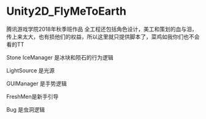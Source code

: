 # Unity2D_FlyMeToEarth
腾讯游戏学院2018年秋季班作品
全工程还包括角色设计，美工和策划的血与泪，传上来太大，也有损他们的权益，所以这里就只提供脚本了，菜鸡如我你们也不会看的TT

Stone IceManager 是冰块和陨石的行为逻辑

LightSource 是光源

GUIManager 是手势逻辑

FreshMen是新手引导

Bug 是虫洞逻辑

